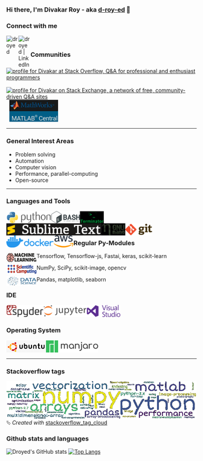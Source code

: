### Hi there, I'm Divakar Roy - aka [d-roy-ed][website] 👋

### Connect with me

[<img align="left" alt="droyed" width="32px" src="https://github.githubassets.com/images/modules/logos_page/Octocat.png" />][website]
[<img align="left" alt="droyed | LinkedIn" width="32px" src="https://img.icons8.com/fluency/48/000000/linkedin.png" />][linkedin]
<br />

### Communities

<a href="https://stackoverflow.com/users/3293881/divakar"><img src="https://stackoverflow.com/users/flair/3293881.png?theme=dark" width="208" height="58" alt="profile for Divakar at Stack Overflow, Q&amp;A for professional and enthusiast programmers" title="profile for Divakar at Stack Overflow, Q&amp;A for professional and enthusiast programmers"></a> &nbsp; <a href="https://stackexchange.com/users/3996536"><img src="https://stackexchange.com/users/flair/3996536.png?theme=dark" width="208" height="58" alt="profile for Divakar on Stack Exchange, a network of free, community-driven Q&amp;A sites" title="profile for Divakar on Stack Exchange, a network of free, community-driven Q&amp;A sites"></a> &nbsp; <a href="https://www.mathworks.com/matlabcentral/profile/authors/870163"><img src="https://raw.githubusercontent.com/droyed/droyed/master/icons/matlab.png" height="58" alt="profile for Divakar on MATLAB Central, a network of MATLAB people sharing their work" title="profile for Divakar on MATLAB Central, a network of MATLAB people sharing their work"></a>

----

### General Interest Areas

* Problem solving
* Automation
* Computer vision
* Performance, parallel-computing
* Open-source

----

### Languages and Tools

<img align="left" alt="Python" height="32px" src="https://raw.githubusercontent.com/droyed/droyed/master/icons/python-logo-generic.png" />
<img align="left" alt="Bash" height="32px" src="https://raw.githubusercontent.com/droyed/droyed/master/icons/Gnu-bash-logo.svg" />
<img align="left" alt="Terminator" height="32px" src="https://raw.githubusercontent.com/droyed/droyed/master/icons/terminator.png" />
<img align="left" alt="Sublime-text" height="32px" src="https://raw.githubusercontent.com/droyed/droyed/master/icons/Sublime_Text_Logo.png" />
<img align="left" alt="Nano-editor" height="32px" src="https://raw.githubusercontent.com/droyed/droyed/master/icons/gnu-nano-4.0.png" />
<img align="left" alt="Git" height="32px" src="https://raw.githubusercontent.com/droyed/droyed/master/icons/git.png" />
<img align="left" alt="Docker" height="32px" src="https://raw.githubusercontent.com/droyed/droyed/master/icons/docker.png" />
<img align="left" alt="AWS" height="32px" src="https://raw.githubusercontent.com/droyed/droyed/master/icons/aws.png" />
<br />
<br />
<br />

### Regular Py-Modules

<img align="left" alt="Machine-learning" width="80px" height="25px" src="https://raw.githubusercontent.com/droyed/droyed/master/icons/ml.jpeg" /> Tensorflow, Tensorflow-js, Fastai, keras, scikit-learn

<img align="left" alt="Scientific-computing" width="80px" height="25px" src="https://raw.githubusercontent.com/droyed/droyed/master/icons/sc.png" /> NumPy, SciPy, scikit-image, opencv

<img align="left" alt="Data-science" width="80px" height="25px" src="https://raw.githubusercontent.com/droyed/droyed/master/icons/ds.png" /> Pandas, matplotlib, seaborn

### IDE

<img align="left" alt="Spyder" height="32px" src="https://raw.githubusercontent.com/droyed/droyed/master/icons/spyder.png" />
<img align="left" alt="Jupyter" height="32px" src="https://raw.githubusercontent.com/droyed/droyed/master/icons/jupyter.png" />
<img align="left" alt="Visual Studio Code" height="32px" src="https://raw.githubusercontent.com/droyed/droyed/master/icons/vs.png" /> 
<br />
<br />

### Operating System

<img align="left" alt="Ubuntu" height="32px" src="https://raw.githubusercontent.com/droyed/droyed/master/icons/ubuntu.png" />
<img align="left" alt="Manjaro" height="32px" src="https://raw.githubusercontent.com/droyed/droyed/master/icons/manjaro.png" />

<br />
<br />

----

### Stackoverflow tags

<img align="left" alt="Stackoverflow tags" width="1500px" src="https://raw.githubusercontent.com/droyed/droyed/master/icons/so_tagcloud.png" />

⮱ *Created with* [stackoverflow_tag_cloud](https://github.com/droyed/stackoverflow_tag_cloud)

### Github stats and languages

![Droyed's GitHub stats](https://github-readme-stats.vercel.app/api?username=droyed&show_icons=true&theme=merko) [![Top Langs](https://github-readme-stats.vercel.app/api/top-langs/?username=droyed&layout=compact&theme=merko)](https://github.com/droyed)



[website]: https://github.com/droyed
[linkedin]: https://www.linkedin.com/in/droyed/
